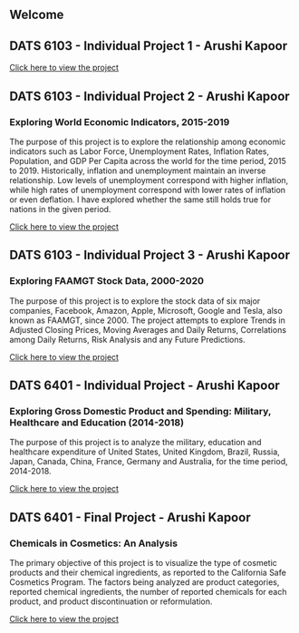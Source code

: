 ## Welcome

## DATS 6103 - Individual Project 1 - Arushi Kapoor 

[Click here to view the project](https://arushik1994.github.io)

## DATS 6103 - Individual Project 2 - Arushi Kapoor 

### Exploring World Economic Indicators, 2015-2019

The purpose of this project is to explore the relationship among economic indicators such as Labor Force, Unemployment Rates, Inflation Rates, Population, and GDP Per Capita across the world for the time period, 2015 to 2019. Historically, inflation and unemployment maintain an inverse relationship. Low levels of unemployment correspond with higher inflation, while high rates of unemployment correspond with lower rates of inflation or even deflation. I have explored whether the same still holds true for nations in the given period.

[Click here to view the project](https://arushik1994.github.io/DATS%206103%20-%20Individual%20Project%202%20-%20Arushi%20Kapoor.html)

## DATS 6103 - Individual Project 3 - Arushi Kapoor 

### Exploring FAAMGT Stock Data, 2000-2020

The purpose of this project is to explore the stock data of six major companies, Facebook, Amazon, Apple, Microsoft, Google and Tesla, also known as FAAMGT, since 2000. The project attempts to explore Trends in Adjusted Closing Prices, Moving Averages and Daily Returns, Correlations among Daily Returns, Risk Analysis and any Future Predictions. 

[Click here to view the project](https://arushik1994.github.io/DATS%206103%20-%20Individual%20Project%203%20-%20Arushi%20Kapoor.html)


## DATS 6401 - Individual Project - Arushi Kapoor 

### Exploring Gross Domestic Product and Spending: Military, Healthcare and Education (2014-2018)

The purpose of this project is to analyze the military, education and healthcare expenditure of United States, United Kingdom, Brazil, Russia, Japan, Canada, China, France, Germany and Australia, for the time period, 2014-2018. 

[Click here to view the project](https://arushik1994.github.io/DATS-6401---Individual-Project---Arushi-Kapoor-/index.html)


## DATS 6401 - Final Project - Arushi Kapoor 

### Chemicals in Cosmetics: An Analysis

The primary objective of this project is to visualize the type of cosmetic products and their chemical ingredients, as reported to the California Safe Cosmetics Program. The factors being analyzed are product categories, reported chemical ingredients, the number of reported chemicals for each product, and product discontinuation or reformulation.

[Click here to view the project](https://arushik1994.github.io/Cosmetics-Analysis/index.html)
